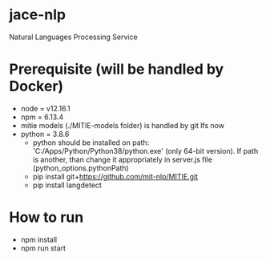 # jace-nlp
Natural Languages Processing Service

Prerequisite (will be handled by Docker)
==
* node = v12.16.1
* npm = 6.13.4
* mitie models (./MITIE-models folder) is handled by git lfs now
* python = 3.8.6
  * python should be installed on path: 'C:/Apps/Python/Python38/python.exe' (only 64-bit version).
If path is another, than change it appropriately in server.js file (python_options.pythonPath)
  * pip install git+https://github.com/mit-nlp/MITIE.git
  * pip install langdetect

How to run
==
* npm install
* npm run start
